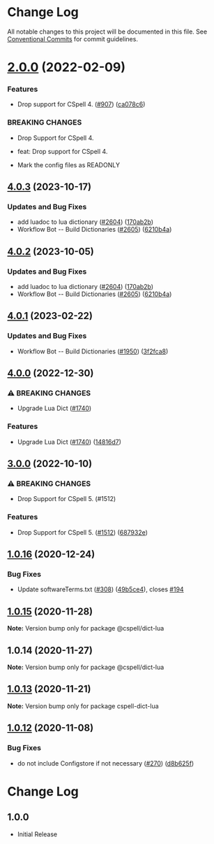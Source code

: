# Change Log

All notable changes to this project will be documented in this file.
See [Conventional Commits](https://conventionalcommits.org) for commit guidelines.

# [2.0.0](https://github.com/streetsidesoftware/cspell-dicts/compare/@cspell/dict-lua@1.0.16...@cspell/dict-lua@2.0.0) (2022-02-09)


### Features

* Drop support for CSpell 4. ([#907](https://github.com/streetsidesoftware/cspell-dicts/issues/907)) ([ca078c6](https://github.com/streetsidesoftware/cspell-dicts/commit/ca078c6a2e188cc3cf6276db1ba7e007f0f06f27))


### BREAKING CHANGES

* Drop Support for CSpell 4.

* feat: Drop support for CSpell 4.
* Mark the config files as READONLY





## [4.0.3](https://github.com/kevintraver/cspell-dicts/compare/@cspell/dict-lua-v4.0.2...@cspell/dict-lua@4.0.3) (2023-10-17)


### Updates and Bug Fixes

* add luadoc to lua dictionary ([#2604](https://github.com/kevintraver/cspell-dicts/issues/2604)) ([170ab2b](https://github.com/kevintraver/cspell-dicts/commit/170ab2b3f6c91fdd90901b0bf57732707c6a84f7))
* Workflow Bot -- Build Dictionaries ([#2605](https://github.com/kevintraver/cspell-dicts/issues/2605)) ([6210b4a](https://github.com/kevintraver/cspell-dicts/commit/6210b4a21843899c0a394522694d499ad3a74846))

## [4.0.2](https://github.com/streetsidesoftware/cspell-dicts/compare/@cspell/dict-lua@4.0.1...@cspell/dict-lua@4.0.2) (2023-10-05)


### Updates and Bug Fixes

* add luadoc to lua dictionary ([#2604](https://github.com/streetsidesoftware/cspell-dicts/issues/2604)) ([170ab2b](https://github.com/streetsidesoftware/cspell-dicts/commit/170ab2b3f6c91fdd90901b0bf57732707c6a84f7))
* Workflow Bot -- Build Dictionaries ([#2605](https://github.com/streetsidesoftware/cspell-dicts/issues/2605)) ([6210b4a](https://github.com/streetsidesoftware/cspell-dicts/commit/6210b4a21843899c0a394522694d499ad3a74846))

## [4.0.1](https://github.com/streetsidesoftware/cspell-dicts/compare/@cspell/dict-lua@4.0.0...@cspell/dict-lua@4.0.1) (2023-02-22)


### Updates and Bug Fixes

* Workflow Bot -- Build Dictionaries ([#1950](https://github.com/streetsidesoftware/cspell-dicts/issues/1950)) ([3f2fca8](https://github.com/streetsidesoftware/cspell-dicts/commit/3f2fca8b64c800723cc572f5ef83e92d5ec64673))

## [4.0.0](https://github.com/streetsidesoftware/cspell-dicts/compare/@cspell/dict-lua@3.0.0...@cspell/dict-lua@4.0.0) (2022-12-30)


### ⚠ BREAKING CHANGES

* Upgrade Lua Dict ([#1740](https://github.com/streetsidesoftware/cspell-dicts/issues/1740))

### Features

* Upgrade Lua Dict ([#1740](https://github.com/streetsidesoftware/cspell-dicts/issues/1740)) ([14816d7](https://github.com/streetsidesoftware/cspell-dicts/commit/14816d7e55e495a79661c4fc0dd69ea99bb072c4))

## [3.0.0](https://github.com/streetsidesoftware/cspell-dicts/compare/@cspell/dict-lua@2.0.0...@cspell/dict-lua@3.0.0) (2022-10-10)


### ⚠ BREAKING CHANGES

* Drop Support for CSpell 5. (#1512)

### Features

* Drop Support for CSpell 5. ([#1512](https://github.com/streetsidesoftware/cspell-dicts/issues/1512)) ([687932e](https://github.com/streetsidesoftware/cspell-dicts/commit/687932e187e4bce87d7904e3a2e53dd6de6ac372))

## [1.0.16](https://github.com/streetsidesoftware/cspell-dicts/compare/@cspell/dict-lua@1.0.15...@cspell/dict-lua@1.0.16) (2020-12-24)


### Bug Fixes

* Update softwareTerms.txt ([#308](https://github.com/streetsidesoftware/cspell-dicts/issues/308)) ([49b5ce4](https://github.com/streetsidesoftware/cspell-dicts/commit/49b5ce4a2436f3c99969d6425128d55f84c8a7fc)), closes [#194](https://github.com/streetsidesoftware/cspell-dicts/issues/194)





## [1.0.15](https://github.com/streetsidesoftware/cspell-dicts/compare/@cspell/dict-lua@1.0.14...@cspell/dict-lua@1.0.15) (2020-11-28)

**Note:** Version bump only for package @cspell/dict-lua





## 1.0.14 (2020-11-27)

**Note:** Version bump only for package @cspell/dict-lua





## [1.0.13](https://github.com/streetsidesoftware/cspell-dicts/compare/cspell-dict-lua@1.0.12...cspell-dict-lua@1.0.13) (2020-11-21)

**Note:** Version bump only for package cspell-dict-lua

## [1.0.12](https://github.com/streetsidesoftware/cspell-dicts/compare/cspell-dict-lua@1.0.11...cspell-dict-lua@1.0.12) (2020-11-08)

### Bug Fixes

- do not include Configstore if not necessary ([#270](https://github.com/streetsidesoftware/cspell-dicts/issues/270)) ([d8b625f](https://github.com/streetsidesoftware/cspell-dicts/commit/d8b625f2f42d5cc6c4a9390216ac1e5037886e44))

# Change Log

## 1.0.0

- Initial Release
